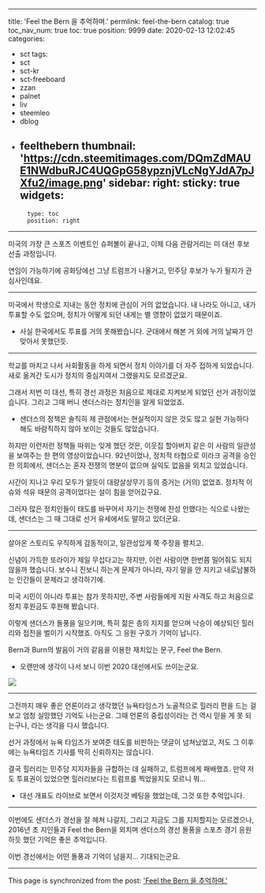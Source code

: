 
---
title: 'Feel the Bern 을 추억하며.'
permlink: feel-the-bern
catalog: true
toc_nav_num: true
toc: true
position: 9999
date: 2020-02-13 12:02:45
categories:
- sct
tags:
- sct
- sct-kr
- sct-freeboard
- zzan
- palnet
- liv
- steemleo
- dblog
- feelthebern
thumbnail: 'https://cdn.steemitimages.com/DQmZdMAUE1NWdbuRJC4UQGpG58ypznjVLcNgYJdA7pJXfu2/image.png'
sidebar:
    right:
        sticky: true
widgets:
    -
        type: toc
        position: right
---


미국의 가장 큰 스포츠 이벤트인 슈퍼볼이 끝나고, 이제 다음 관람거리는 미 대선 후보 선출 과정입니다.

연임이 가능하기에 공화당에선 그냥 트럼프가 나올거고, 민주당 후보가 누가 될지가 관심사인데요.

---

미국에서 학생으로 지내는 동안 정치에 관심이 거의 없었습니다. 내 나라도 아니고, 내가 투표할 수도 없으며, 정치가 어떻게 되던 내게는 별 영향이 없었기 때문이죠. 

* 사실 한국에서도 투표를 거의 못해봤습니다. 군대에서 해본 거 외에 거의 날짜가 안 맞아서 못했던듯.

---

학교를 마치고 나서 사회활동을 하게 되면서 정치 이야기를 더 자주 접하게 되었습니다. 새로 옮겨간 도시가 정치의 중심지여서 그랬을지도 모르겠군요.

그래서 저번 미 대선, 특히 경선 과정은 처음으로 제대로 지켜보게 되었던 선거 과정이었습니다. 그리고 그때 버니 샌더스라는 정치인을 알게 되었었죠.

* 샌더스의 정책은 솔직히 제 관점에서는 현실적이지 않은 것도 많고 실현 가능하다 해도 바람직하지 않아 보이는 것들도 많았습니다.  

하지만 이런저런 정책들 따위는 잊게 했던 것은, 이웃집 할아버지 같은 이 사람의 일관성을 보여주는 한 편의 영상이었습니다.  92년이었나, 정치적 타협으로 이라크 공격을 승인한 의회에서, 샌더스는 혼자 전쟁의 명분이 없으며 실익도 없음을 외치고 있었습니다.

시간이 지나고 우리 모두가 알듯이 대량살상무기 등의 증거는 (거의) 없었죠. 정치적 이슈와 석유 때문의 공격이었다는 설이 힘을 얻어갔구요.

그러자 많은 정치인들이 태도를 바꾸어서 자기는 전쟁에 찬성 안했다는 식으로 나왔는데, 샌더스는 그 때 그대로 선거 유세에서도 말하고 있더군요. 

---

살아온 스토리도 우직하게 감동적이고, 일관성있게 쭉 주장을 펼치고. 

신념이 가득한 또라이가 제일 무섭다고는 하지만, 이런 사람이면 한번쯤 밀어줘도 되지 않을까 했습니다. 보수니 진보니 하는게 문제가 아니라, 자기 말을 안 지키고 내로남불하는 인간들이 문제라고 생각하기에.

미국 시민이 아니라 투표는 참가 못하지만, 주변 사람들에게 지원 사격도 하고 처음으로 정치 후원금도 후원해 봤습니다. 

이렇게 샌더스가 돌풍을 일으키며, 특히 젊은 층의 지지를 얻으며 낙승이 예상되던 힐러리와 접전을 벌이기 시작했죠. 아직도 그 응원 구호가 기억이 납니다.

Bern과 Burn의 발음이 거의 같음을 이용한 재치있는 문구, Feel the Bern.

* 오랜만에 생각이 나서 보니 이번 2020 대선에서도 쓰이는군요.

![](https://cdn.steemitimages.com/DQmZdMAUE1NWdbuRJC4UQGpG58ypznjVLcNgYJdA7pJXfu2/image.png)
<br>

---

그전까지 매우 좋은 언론이라고 생각했던 뉴욕타임스가 노골적으로 힐러리 편을 드는 걸 보고 엄청 실망했던 기억도 나는군요. 그때 언론의 중립성이라는 건 역시 믿을 게 못 되는구나, 라는 생각을 다시 했습니다.

선거 과정에서 뉴욕 타임즈가 보여준 태도를 비판하는 댓글이 넘쳐났었고, 저도 그 이후에는 뉴욕타임즈 기사를 딱히 신뢰하지는 않습니다.

결국 힐러리는 민주당 지지자들을 규합하는 데 실패하고, 트럼프에게 패배했죠. 만약 저도 투표권이 있었으면 힐러리보다는 트럼프를 찍었을지도 모르니 뭐... 

* 대선 개표도 라이브로 보면서 이것저것 베팅을 했었는데, 그것 또한 추억입니다.

---

이번에도 샌더스가 경선을 잘 헤쳐 나갈지, 그리고 지금도 그를 지지할지는 모르겠으나, 2016년 초 지인들과 Feel the Bern을 외치며 샌더스의 경선 돌풍을 스포츠 경기 응원하듯 했던 기억은 좋은 추억입니다.

이번 경선에서는 어떤 돌풍과 기억이 남을지... 기대되는군요.

- - -

This page is synchronized from the post: ['Feel the Bern 을 추억하며.'](https://steemit.com/@glory7/feel-the-bern)
